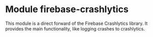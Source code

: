 # Module firebase-crashlytics
This module is a direct forward of the Firebase Crashlytics library. It provides the main functionality, like logging crashes to crashlytics.